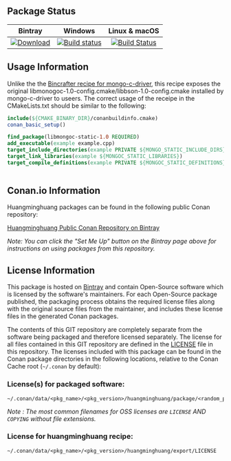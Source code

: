 ## Package Status

| Bintray | Windows | Linux & macOS |
|:--------:|:---------:|:-----------------:|
|[![Download](https://api.bintray.com/packages/huangminghuang/conan/mongo-c-driver%3Ahuangminghuang/images/download.svg) ](https://bintray.com/huangminghaung/conan/mongo-c-driver%3Ahuangminghuang/_latestVersion)|[![Build status](https://ci.appveyor.com/api/projects/status/github/huangminghuang/conan-mongo-c-driver?svg=true)](https://ci.appveyor.com/project/huangminghuang/conan-mongo-c-driver)|[![Build Status](https://travis-ci.org/huangminghuang/conan-mongo-c-driver.svg)](https://travis-ci.org/huangminghuang/conan-mongo-c-driver)|


## Usage Information

Unlike the the [Bincrafter recipe for mongo-c-driver](https://bintray.com/bincrafters/public-conan/mongo-c-driver%3Abincrafters/1.11.0%3Astable), this recipe exposes the original libmonogoc-1.0-config.cmake/libbson-1.0-config.cmake installed by mongo-c-driver to useers. The correct usage of the receipe in the CMakeLists.txt should be similar to the following: 

```cmake
include(${CMAKE_BINARY_DIR}/conanbuildinfo.cmake)
conan_basic_setup()

find_package(libmongoc-static-1.0 REQUIRED)
add_executable(example example.cpp)
target_include_directories(example PRIVATE ${MONGO_STATIC_INCLUDE_DIRS})
target_link_libraries(example ${MONGOC_STATIC_LIBRARIES})
target_compile_definitions(example PRIVATE ${MONGOC_STATIC_DEFINITIONS})
 
```
## Conan.io Information

Huangminghuang packages can be found in the following public Conan repository:

[Huangminghuang Public Conan Repository on Bintray](https://bintray.com/huangminghuang/conan)

*Note: You can click the "Set Me Up" button on the Bintray page above for instructions on using packages from this repository.*

## License Information

This package is hosted on [Bintray](https://bintray.com) and contain Open-Source software which is licensed by the software's maintainers.  For each Open-Source package published, the packaging process obtains the required license files along with the original source files from the maintainer, and includes these license files in the generated Conan packages.

The contents of this GIT repository are completely separate from the software being packaged and therefore licensed separately.  The license for all files contained in this GIT repository are defined in the [LICENSE](LICENSE) file in this repository.  The licenses included with this package can be found in the Conan package directories in the following locations, relative to the Conan Cache root (`~/.conan` by default):

### License(s) for packaged software:

    ~/.conan/data/<pkg_name>/<pkg_version>/huangminghuang/package/<random_package_id>/license/<LICENSE_FILES_HERE>

*Note :   The most common filenames for OSS licenses are `LICENSE` AND `COPYING` without file extensions.*

### License for huangminghuang recipe:

    ~/.conan/data/<pkg_name>/<pkg_version>/huangminghuang/export/LICENSE